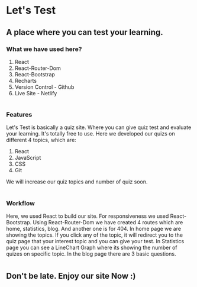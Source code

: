 # Let's Test


## A place where you can test your learning.


### What we have used here?
1. React
2. React-Router-Dom
3. React-Bootstrap
4. Recharts
5. Version Control - Github
6. Live Site - Netlify
#


### Features
Let's Test is basically a quiz site. Where you can give quiz test and evaluate your learning.
It's totally free to use.
Here we developed our quizs on different 4 topics, which are:
1. React
2. JavaScript
3. CSS
4. Git

We will increase our quiz topics and number of quiz soon.
#


### Workflow
Here, we used React to build our site. For responsiveness we used React-Bootstrap. Using React-Router-Dom we have created 4 routes which are home, statistics, blog. And another one is for 404. In home page we are showing the topics. If you click any of the topic, it will redirect you to the quiz page that your interest topic and you can give your test. In Statistics page you can see a LineChart Graph where its showing the number of quizes on specific topic. In the blog page there are 3 basic questions.
#

## Don't be late. Enjoy our site Now :)
